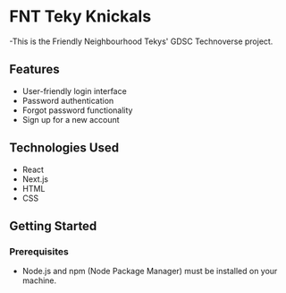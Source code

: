 # FNT Teky Knickals

-This is the Friendly Neighbourhood Tekys' GDSC Technoverse project. 

## Features

- User-friendly login interface
- Password authentication
- Forgot password functionality
- Sign up for a new account

## Technologies Used

- React
- Next.js
- HTML
- CSS

## Getting Started

### Prerequisites

- Node.js and npm (Node Package Manager) must be installed on your machine.

